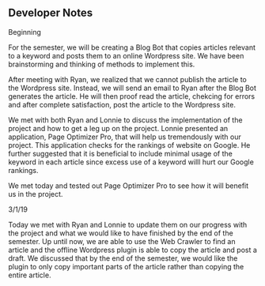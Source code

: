 ## Developer Notes


<!DOCTYPE html>
<html>
<body>
<p>Beginning  </p>
For the semester, we will be creating a Blog Bot that copies articles relevant to a keyword and posts them to an online Wordpress site. We have been brainstorming and thinking of methods to implement this. 
  
  
After meeting with Ryan, we realized that we cannot publish the article to the Wordpress site. Instead, we will send an email to Ryan after the Blog Bot generates the article. He will then proof read the article, chekcing for errors and after complete satisfaction, post the article to the Wordpress site. 
  
  
We met with both Ryan and Lonnie to discuss the implementation of the project and how to get a leg up on the project. Lonnie presented an application, Page Optimizer Pro, that will help us tremendously with our project. This application checks for the rankings of website on Google. He further suggested that it is beneficial to include minimal usage of the keyword in each article since excess use of a keyword willl hurt our Google rankings. 
  
We met today and tested out Page Optimizer Pro to see how it will benefit us in the project.
 
3/1/19<p>
Today we met with Ryan and Lonnie to update them on our progress with the project and what we would like to have finished by the end of the semester. Up until now, we are able to use the Web Crawler to find an article and the offline Wordpress plugin is able to copy the article and post a draft. We discussed that by the end of the semester, we would like the plugin to only copy important parts of the article rather than copying the entire article. 


 
</body>
</html>

